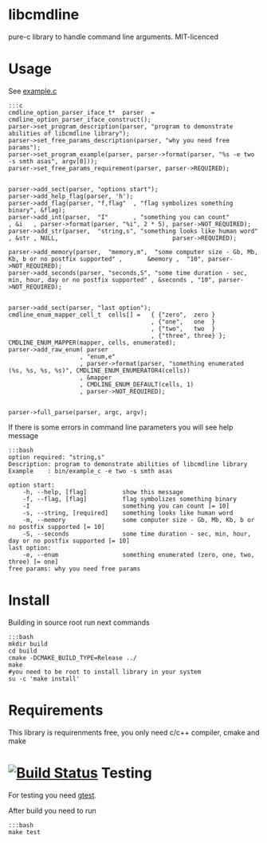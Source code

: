libcmdline
==========
pure-c library to handle command line arguments. MIT-licenced

Usage
=====
See [example.c](https://bitbucket.org/whalebot_helmsman/libcmdline/src/tip/example/example.c?at=default)

    :::c
    cmdline_option_parser_iface_t*  parser  =   cmdline_option_parser_iface_construct();
    parser->set_program_description(parser, "program to demonstrate abilities of libcmdline library");
    parser->set_free_params_description(parser, "why you need free params");
    parser->set_program_example(parser, parser->format(parser, "%s -e two -s smth asas", argv[0]));
    parser->set_free_params_requirement(parser, parser->REQUIRED);


    parser->add_sect(parser, "options start");
    parser->add_help_flag(parser, 'h');
    parser->add_flag(parser, "f,flag"  , "flag symbolizes something binary", &flag);
    parser->add_int(parser,  "I"       , "something you can count"         , &i   , parser->format(parser, "%i", 2 * 5), parser->NOT_REQUIRED);
    parser->add_str(parser,  "string,s", "something looks like human word" , &str , NULL,                                parser->REQUIRED);

    parser->add_memory(parser,  "memory,m",  "some computer size - Gb, Mb, Kb, b or no postfix supported" ,       &memory ,  "10", parser->NOT_REQUIRED);
    parser->add_seconds(parser, "seconds,S", "some time duration - sec, min, hour, day or no postfix supported" , &seconds , "10", parser->NOT_REQUIRED);


    parser->add_sect(parser, "last option");
    cmdline_enum_mapper_cell_t  cells[] =   { {"zero",  zero }
                                            , {"one",   one  }
                                            , {"two",   two  }
                                            , {"three", three} };
    CMDLINE_ENUM_MAPPER(mapper, cells, enumerated);
    parser->add_raw_enum( parser
                        , "enum,e"
                        , parser->format(parser, "something enumerated (%s, %s, %s, %s)", CMDLINE_ENUM_ENUMERATOR4(cells))
                        , &mapper
                        , CMDLINE_ENUM_DEFAULT(cells, 1)
                        , parser->NOT_REQUIRED);


    parser->full_parse(parser, argc, argv);

If there is some errors in command line parameters you will see help message

    :::bash
    option required: "string,s"
    Description: program to demonstrate abilities of libcmdline library
    Example    : bin/example_c -e two -s smth asas

    option start:
        -h, --help, [flag]          show this message
        -f, --flag, [flag]          flag symbolizes something binary
        -I                          something you can count [= 10]
        -s, --string, [required]    something looks like human word
        -m, --memory                some computer size - Gb, Mb, Kb, b or no postfix supported [= 10]
        -S, --seconds               some time duration - sec, min, hour, day or no postfix supported [= 10]
    last option:
        -e, --enum                  something enumerated (zero, one, two, three) [= one]
    free params: why you need free params

Install
============
Building in source root run next commands

    :::bash
    mkdir build
    cd build
    cmake -DCMAKE_BUILD_TYPE=Release ../
    make
    #you need to be root to install library in your system
    su -c 'make install'


Requirements
============
This library is requirenments free, you only need c/c++ compiler, cmake and make

[![Build Status](https://travis-ci.org/whalebot-helmsman/libcmdline.svg?branch=master)](https://travis-ci.org/whalebot-helmsman/libcmdline) Testing
=======

For testing you need [gtest](http://code.google.com/p/googletest/).

After build you need to run

    :::bash
    make test


